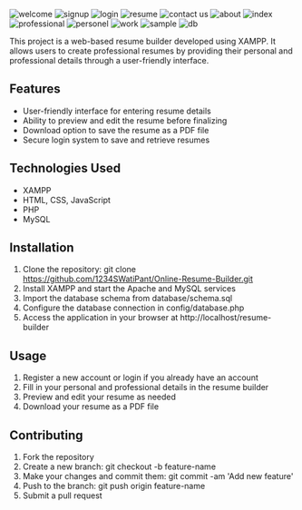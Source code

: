 ![welcome](https://github.com/1234SWatiPant/Online-Resume-Builder/assets/125669642/fd21af00-59be-4918-956a-3dccd9a3f8c5)
![signup](https://github.com/1234SWatiPant/Online-Resume-Builder/assets/125669642/b4541308-5a44-46c5-8b44-23b3eb05425e)
![login](https://github.com/1234SWatiPant/Online-Resume-Builder/assets/125669642/91388976-a551-4bce-b9a5-a014846b7b2a)
![resume](https://github.com/1234SWatiPant/Online-Resume-Builder/assets/125669642/7aa2e3e4-6741-42a2-a15f-eadc6d0c870f)
![contact us](https://github.com/1234SWatiPant/Online-Resume-Builder/assets/125669642/3fa1cc6d-797e-4028-915a-28718b52e8af)
![about](https://github.com/1234SWatiPant/Online-Resume-Builder/assets/125669642/ebd0f0a0-92af-4819-a9ba-614346b05c1a)
![index](https://github.com/1234SWatiPant/Online-Resume-Builder/assets/125669642/3e422500-373a-4e04-a8b6-a734b9a2826b)
![professional](https://github.com/1234SWatiPant/Online-Resume-Builder/assets/125669642/bbfee444-1901-4dca-84a6-6e4dda9c6dee)
![personel](https://github.com/1234SWatiPant/Online-Resume-Builder/assets/125669642/4a5a0baa-3d6c-4697-9465-72c05a0cda7c)
![work](https://github.com/1234SWatiPant/Online-Resume-Builder/assets/125669642/137297f0-7b87-4f4f-8daa-a302afa7caed)
![sample](https://github.com/1234SWatiPant/Online-Resume-Builder/assets/125669642/40bac8a4-a7e1-409f-a6a7-44880999f42e)
![db](https://github.com/1234SWatiPant/Online-Resume-Builder/assets/125669642/372ae1a9-690e-4f28-abcd-b3ff4226d32c)


This project is a web-based resume builder developed using XAMPP. It allows users to create professional resumes by providing their personal and professional details through a user-friendly interface.

## Features
- User-friendly interface for entering resume details
- Ability to preview and edit the resume before finalizing
- Download option to save the resume as a PDF file
- Secure login system to save and retrieve resumes

## Technologies Used
- XAMPP
- HTML, CSS, JavaScript
- PHP
- MySQL

## Installation
1. Clone the repository: git clone https://github.com/1234SWatiPant/Online-Resume-Builder.git
2. Install XAMPP and start the Apache and MySQL services
3. Import the database schema from database/schema.sql
4. Configure the database connection in config/database.php
5. Access the application in your browser at http://localhost/resume-builder

## Usage
1. Register a new account or login if you already have an account
2. Fill in your personal and professional details in the resume builder
3. Preview and edit your resume as needed
4. Download your resume as a PDF file

## Contributing
1. Fork the repository
2. Create a new branch: git checkout -b feature-name
3. Make your changes and commit them: git commit -am 'Add new feature'
4. Push to the branch: git push origin feature-name
5. Submit a pull request
